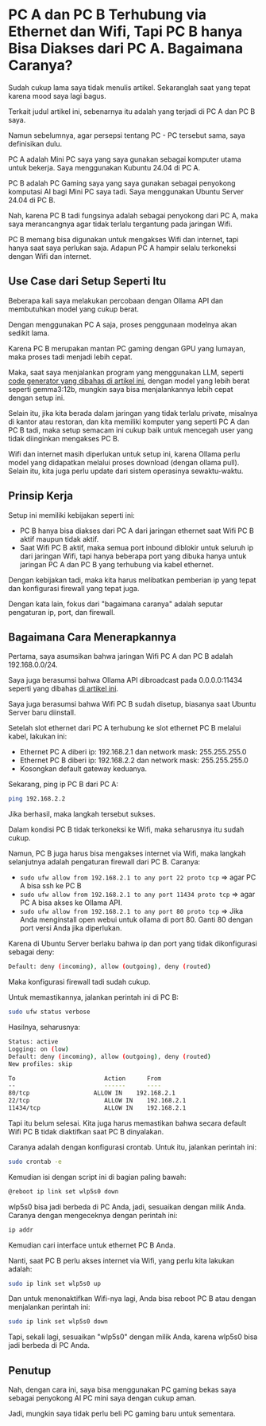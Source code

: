 # PC A dan PC B Terhubung via Ethernet dan Wifi, Tapi PC B hanya Bisa Diakses dari PC A. Bagaimana Caranya?

Sudah cukup lama saya tidak menulis artikel. Sekaranglah saat yang tepat karena mood saya lagi bagus.

Terkait judul artikel ini, sebenarnya itu adalah yang terjadi di PC A dan PC B saya.

Namun sebelumnya, agar persepsi tentang PC - PC tersebut sama, saya definisikan dulu.

PC A adalah Mini PC saya yang saya gunakan sebagai komputer utama untuk bekerja. Saya menggunakan Kubuntu 24.04 di PC A.

PC B adalah PC Gaming saya yang saya gunakan sebagai penyokong komputasi AI bagi Mini PC saya tadi. Saya menggunakan Ubuntu Server 24.04 di PC B.

Nah, karena PC B tadi fungsinya adalah sebagai penyokong dari PC A, maka saya merancangnya agar tidak terlalu tergantung pada jaringan Wifi.

PC B memang bisa digunakan untuk mengakses Wifi dan internet, tapi hanya saat saya perlukan saja. Adapun PC A hampir selalu terkoneksi dengan Wifi dan internet.

## Use Case dari Setup Seperti Itu

Beberapa kali saya melakukan percobaan dengan Ollama API dan membutuhkan model yang cukup berat.

Dengan menggunakan PC A saja, proses penggunaan modelnya akan sedikit lama.

Karena PC B merupakan mantan PC gaming dengan GPU yang lumayan, maka proses tadi menjadi lebih cepat.

Maka, saat saya menjalankan program yang menggunakan LLM, seperti [code generator yang dibahas di artikel ini](../2025-07/Membuat-Bahasa-Pemrograman-Web-yang-Menggunakan-Bahasa-Manusia-dengan-LLM.md), dengan model yang lebih berat seperti gemma3:12b, mungkin saya bisa menjalankannya lebih cepat dengan setup ini.

Selain itu, jika kita berada dalam jaringan yang tidak terlalu private, misalnya di kantor atau restoran, dan kita memiliki komputer yang seperti PC A dan PC B tadi, maka setup semacam ini cukup baik untuk mencegah user yang tidak diinginkan mengakses PC B.

Wifi dan internet masih diperlukan untuk setup ini, karena Ollama perlu model yang didapatkan melalui proses download (dengan ollama pull). Selain itu, kita juga perlu update dari sistem operasinya sewaktu-waktu.

## Prinsip Kerja

Setup ini memiliki kebijakan seperti ini:

-   PC B hanya bisa diakses dari PC A dari jaringan ethernet saat Wifi PC B aktif maupun tidak aktif.
-   Saat Wifi PC B aktif, maka semua port inbound diblokir untuk seluruh ip dari jaringan Wifi, tapi hanya beberapa port yang dibuka hanya untuk jaringan PC A dan PC B yang terhubung via kabel ethernet.

Dengan kebijakan tadi, maka kita harus melibatkan pemberian ip yang tepat dan konfigurasi firewall yang tepat juga.

Dengan kata lain, fokus dari "bagaimana caranya" adalah seputar pengaturan ip, port, dan firewall.

## Bagaimana Cara Menerapkannya

Pertama, saya asumsikan bahwa jaringan Wifi PC A dan PC B adalah 192.168.0.0/24.

Saya juga berasumsi bahwa Ollama API dibroadcast pada 0.0.0.0:11434 seperti yang dibahas [di artikel ini](../2025-08/Cerita-Waktu-Saya-Ingin-Coding-Pakai-LLM-Lokal-dengan-VSCode-di-Ubuntu-24.04.2.md).

Saya juga berasumsi bahwa Wifi PC B sudah disetup, biasanya saat Ubuntu Server baru diinstall.

Setelah slot ethernet dari PC A terhubung ke slot ethernet PC B melalui kabel, lakukan ini:

-   Ethernet PC A diberi ip: 192.168.2.1 dan network mask: 255.255.255.0
-   Ethernet PC B diberi ip: 192.168.2.2 dan network mask: 255.255.255.0
-   Kosongkan default gateway keduanya.

Sekarang, ping ip PC B dari PC A:

```bash
ping 192.168.2.2
```

Jika berhasil, maka langkah tersebut sukses.

Dalam kondisi PC B tidak terkoneksi ke Wifi, maka seharusnya itu sudah cukup.

Namun, PC B juga harus bisa mengakses internet via Wifi, maka langkah selanjutnya adalah pengaturan firewall dari PC B. Caranya:

-   `sudo ufw allow from 192.168.2.1 to any port 22 proto tcp` => agar PC A bisa ssh ke PC B
-   `sudo ufw allow from 192.168.2.1 to any port 11434 proto tcp` => agar PC A bisa akses ke Ollama API.
-   `sudo ufw allow from 192.168.2.1 to any port 80 proto tcp` => Jika Anda menginstall open webui untuk ollama di port 80. Ganti 80 dengan port versi Anda jika diperlukan.

Karena di Ubuntu Server berlaku bahwa ip dan port yang tidak dikonfigurasi sebagai deny:

```bash
Default: deny (incoming), allow (outgoing), deny (routed)
```

Maka konfigurasi firewall tadi sudah cukup.

Untuk memastikannya, jalankan perintah ini di PC B:

```bash
sudo ufw status verbose
```

Hasilnya, seharusnya:

```bash
Status: active
Logging: on (low)
Default: deny (incoming), allow (outgoing), deny (routed)
New profiles: skip

To                         Action      From
--                         ------      ----     
80/tcp                  ALLOW IN    192.168.2.1               
22/tcp                     ALLOW IN    192.168.2.1               
11434/tcp                  ALLOW IN    192.168.2.1  
```

Tapi itu belum selesai. Kita juga harus memastikan bahwa secara default Wifi PC B tidak diaktifkan saat PC B dinyalakan.

Caranya adalah dengan konfigurasi crontab. Untuk itu, jalankan perintah ini:

```bash
sudo crontab -e
```

Kemudian isi dengan script ini di bagian paling bawah:

```bash
@reboot ip link set wlp5s0 down
```

wlp5s0 bisa jadi berbeda di PC Anda, jadi, sesuaikan dengan milik Anda. Caranya dengan mengeceknya dengan perintah ini:

```bash
ip addr
```

Kemudian cari interface untuk ethernet PC B Anda.

Nanti, saat PC B perlu akses internet via Wifi, yang perlu kita lakukan adalah:

```bash
sudo ip link set wlp5s0 up
```

Dan untuk menonaktifkan Wifi-nya lagi, Anda bisa reboot PC B atau dengan menjalankan perintah ini:

```bash
sudo ip link set wlp5s0 down
```

Tapi, sekali lagi, sesuaikan "wlp5s0" dengan milik Anda, karena wlp5s0 bisa jadi berbeda di PC Anda.

## Penutup

Nah, dengan cara ini, saya bisa menggunakan PC gaming bekas saya sebagai penyokong AI PC mini saya dengan cukup aman.

Jadi, mungkin saya tidak perlu beli PC gaming baru untuk sementara.